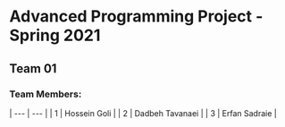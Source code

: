 # Advanced Programming Project - Spring 2021
## Team 01

### Team Members:
| --- | --- |
| 1      | Hossein Goli |
| 2      | Dadbeh Tavanaei |
| 3 | Erfan Sadraie  |
